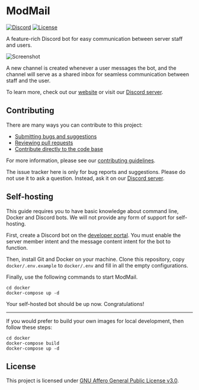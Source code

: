 # ModMail

[![Discord](https://discord.com/api/guilds/576016832956334080/widget.png)][discord]
[![License](https://img.shields.io/github/license/chamburr/modmail.svg)](LICENSE)

A feature-rich Discord bot for easy communication between server staff and users.

![Screenshot](https://user-images.githubusercontent.com/42373024/194307657-9a146d26-c5ac-4138-8428-a78d2cacf6a6.png)

A new channel is created whenever a user messages the bot, and the channel will serve as a shared
inbox for seamless communication between staff and the user.

To learn more, check out our [website](https://modmail.xyz) or visit our [Discord server][discord].

## Contributing

There are many ways you can contribute to this project:

- [Submitting bugs and suggestions](https://github.com/chamburr/modmail/issues)
- [Reviewing pull requests](https://github.com/chamburr/modmail/pulls)
- [Contribute directly to the code base](https://github.com/chamburr/modmail/pulls)

For more information, please see our [contributing guidelines](CONTRIBUTING.md).

The issue tracker here is only for bug reports and suggestions. Please do not use it to ask a
question. Instead, ask it on our [Discord server][discord].

## Self-hosting

This guide requires you to have basic knowledge about command line, Docker and Discord bots. We
will not provide any form of support for self-hosting.

First, create a Discord bot on the [developer portal](https://discord.com/developers). You must
enable the server member intent and the message content intent for the bot to function.

Then, install Git and Docker on your machine. Clone this repository, copy `docker/.env.example` to
`docker/.env` and fill in all the empty configurations.

Finally, use the following commands to start ModMail.

```
cd docker
docker-compose up -d
```

Your self-hosted bot should be up now. Congratulations!

---

If you would prefer to build your own images for local development, then follow these steps:

```
cd docker
docker-compose build
docker-compose up -d
```

## License

This project is licensed under [GNU Affero General Public License v3.0](LICENSE).

[discord]: https://discord.gg/wjWJwJB
